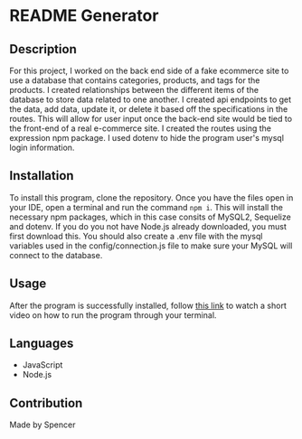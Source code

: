 # README Generator

## Description
For this project, I worked on the back end side of a fake ecommerce site to use a database that contains categories, products, and tags for the products. I created relationships between the different items of the database to store data related to one another. I created api endpoints to get the data, add data, update it, or delete it based off the specifications in the routes. This will allow for user input once the back-end site would be tied to the front-end of a real e-commerce site. I created the routes using the expression npm package. I used dotenv to hide the program user's mysql login information.

## Installation
To install this program, clone the repository. Once you have the files open in your IDE, open a terminal and run the command `npm i`.
This will install the necessary npm packages, which in this case consits of MySQL2, Sequelize and dotenv. If you do you not have Node.js already downloaded, you 
must first download this. You should also create a .env file with the mysql variables used in the config/connection.js file to make sure your MySQL will connect to the database.

## Usage
After the program is successfully installed, follow [this link](https://drive.google.com/file/d/1-l0uuwwFDlJWa77SpJVVagMe037BD2K3/view) to watch a short video on how to run the program through your terminal.

## Languages
- JavaScript
- Node.js

## Contribution
Made by Spencer
